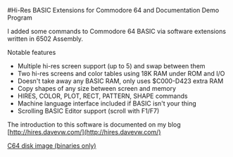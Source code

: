 #Hi-Res BASIC Extensions for Commodore 64 and Documentation Demo Program

I added some commands to Commodore 64 BASIC via software extensions
written in 6502 Assembly.

Notable features
* Multiple hi-res screen support (up to 5) and swap between them
* Two hi-res screens and color tables using 18K RAM under ROM and I/O
* Doesn't take away any BASIC RAM, only uses $C000-D423 extra RAM
* Copy shapes of any size between screen and memory
* HIRES, COLOR, PLOT, RECT, PATTERN, SHAPE commands
* Machine language interface included if BASIC isn't your thing
* Scrolling BASIC Editor support (scroll with F1/F7)

The introduction to this software is documented on my blog
[http://hires.davevw.com/](http://hires.davevw.com/)

[C64 disk image (binaries only)](https://github.com/davervw/hires-c64/raw/master/build/hires.d64)
